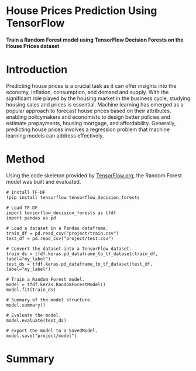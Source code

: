 # House Prices Prediction Using TensorFlow
#### Train a Random Forest model using TensorFlow Decision Forests on the House Prices dataset

# Introduction
Predicting house prices is a crucial task as it can offer insights into the economy, inflation, consumption, and demand and supply. With the significant role played by the housing market in the business cycle, studying housing sales and prices is essential. Machine learning has emerged as a popular approach to forecast house prices based on their attributes, enabling policymakers and economists to design better policies and estimate prepayments, housing mortgage, and affordability. Generally, predicting house prices involves a regression problem that machine learning models can address effectively.

# Method
Using the code skeleton provided by [TensorFlow.org](https://www.tensorflow.org/decision_forests), the Random Forest model was built and evaluated.
```
# Install TF-DF
!pip install tensorflow tensorflow_decision_forests

# Load TF-DF
import tensorflow_decision_forests as tfdf
import pandas as pd

# Load a dataset in a Pandas dataframe.
train_df = pd.read_csv("project/train.csv")
test_df = pd.read_csv("project/test.csv")

# Convert the dataset into a TensorFlow dataset.
train_ds = tfdf.keras.pd_dataframe_to_tf_dataset(train_df, label="my_label")
test_ds = tfdf.keras.pd_dataframe_to_tf_dataset(test_df, label="my_label")

# Train a Random Forest model.
model = tfdf.keras.RandomForestModel()
model.fit(train_ds)

# Summary of the model structure.
model.summary()

# Evaluate the model.
model.evaluate(test_ds)

# Export the model to a SavedModel.
model.save("project/model")
```
# Summary
